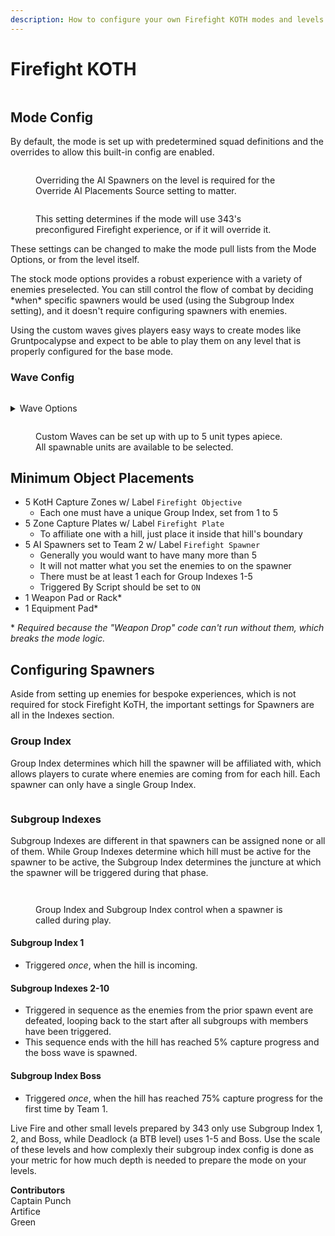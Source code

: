```yaml
---
description: How to configure your own Firefight KOTH modes and levels.
---
```


# Firefight KOTH

<figure><img src="../../../../../.gitbook/assets/firefight-header.png" alt=""><figcaption></figcaption></figure>

## Mode Config

By default, the mode is set up with predetermined squad definitions and the overrides to allow this built-in config are enabled.

<div>

<figure><img src="../../../../../.gitbook/assets/firefight-override-map-ai-placements.png" alt=""><figcaption><p>Overriding the AI Spawners on the level is required for the Override AI Placements Source setting to matter.</p></figcaption></figure>

 

<figure><img src="../../../../../.gitbook/assets/firefight-override-ai-placement-source.png" alt=""><figcaption><p>This setting determines if the mode will use 343's preconfigured Firefight experience, or if it will override it.</p></figcaption></figure>

</div>

These settings can be changed to make the mode pull lists from the Mode Options, or from the level itself.&#x20;

The stock mode options provides a robust experience with a variety of enemies preselected. You can still control the flow of combat by deciding \*when\* specific spawners would be used (using the Subgroup Index setting), and it doesn't require configuring spawners with enemies.

Using the custom waves gives players easy ways to create modes like Gruntpocalypse and expect to be able to play them on any level that is properly configured for the base mode.

### Wave Config

<figure><img src="../../../../../.gitbook/assets/Firefight - Wave Set Options.jpg" alt=""><figcaption></figcaption></figure>

<details>

<summary>Wave Options</summary>

* Custom Wave A
* Custom Wave B
* Custom Wave C
* Custom Wave D
* Custom Wave E
* Custom Wave F
* Custom Wave G
* Standard Brutes 1
* Standard Brutes 2
* Standard Brutes 3
* Standard Elites 1
* Standard Elites 2
* Standard Elites 3
* Standard Grunts 1
* Standard Grunts 2
* Standard Grunts 3
* Standard Hunters 1
* Standard Hunters 2
* Standard Jackals 1
* Standard Jackals 2
* Standard Jackals 3
* Standard Jackal Sniper
* Standard Marines 1
* Standard Marines 2
* Standard Marines 3
* Standard Skimmers 1
* Standard Skimmers 2
* Standard Skimmers 3

</details>

<figure><img src="../../../../../.gitbook/assets/Firefight - Custom Waves Options.jpg" alt=""><figcaption><p>Custom Waves can be set up with up to 5 unit types apiece. <br>All spawnable units are available to be selected.</p></figcaption></figure>

## Minimum Object Placements

* 5 KotH Capture Zones w/ Label `Firefight Objective`
  * Each one must have a unique Group Index, set from 1 to 5
* 5 Zone Capture Plates w/ Label `Firefight Plate`
  * To affiliate one with a hill, just place it inside that hill's boundary
* 5 AI Spawners set to Team 2 w/ Label `Firefight Spawner`
  * Generally you would want to have many more than 5
  * It will not matter what you set the enemies to on the spawner
  * There must be at least 1 each for Group Indexes 1-5
  * Triggered By Script should be set to `ON`
* 1 Weapon Pad or Rack\*
* 1 Equipment Pad\*

\* _Required because the "Weapon Drop" code can't run without them, which breaks the mode logic._

## Configuring Spawners

Aside from setting up enemies for bespoke experiences, which is not required for stock Firefight KoTH, the important settings for Spawners are all in the Indexes section.&#x20;

### Group Index

Group Index determines which hill the spawner will be affiliated with, which allows players to curate where enemies are coming from for each hill. Each spawner can only have a single Group Index.

<figure><img src="../../../../../.gitbook/assets/group-index-tooltip.png" alt=""><figcaption></figcaption></figure>

### Subgroup Indexes

Subgroup Indexes are different in that spawners can be assigned none or all of them. While Group Indexes determine which hill must be active for the spawner to be active, the Subgroup Index determines the juncture at which the spawner will be triggered during that phase.

<figure><img src="../../../../../.gitbook/assets/subgroup-index-tooltip.png" alt=""><figcaption></figcaption></figure>

<figure><img src="../../../../../.gitbook/assets/spawner-group-subgroup-index.png" alt=""><figcaption><p>Group Index and Subgroup Index control when a spawner is called during play.</p></figcaption></figure>

#### Subgroup Index 1

* Triggered _once_, when the hill is incoming.

#### Subgroup Indexes 2-10

* Triggered in sequence as the enemies from the prior spawn event are defeated, looping back to the start after all subgroups with members have been triggered.
* This sequence ends with the hill has reached 5% capture progress and the boss wave is spawned.

#### Subgroup Index Boss

* Triggered _once_, when the hill has reached 75% capture progress for the first time by Team 1.

Live Fire and other small levels prepared by 343 only use Subgroup Index 1, 2, and Boss, while Deadlock (a BTB level) uses 1-5 and Boss. Use the scale of these levels and how complexly their subgroup index config is done as your metric for how much depth is needed to prepare the mode on your levels.

**Contributors**\
Captain Punch\
Artifice\
Green
